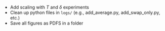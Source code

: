 - Add scaling with $T$ and $\delta$ experiments
- Clean up python files in `logs/` (e.g., add_average.py, add_swap_only.py, etc.)
- Save all figures as PDFS in a folder 
